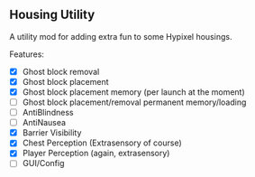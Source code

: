 ## Housing Utility

A utility mod for adding extra fun to some Hypixel housings.

Features:
- [x] Ghost block removal
- [x] Ghost block placement
- [x] Ghost block placement memory (per launch at the moment)
- [ ] Ghost block placement/removal permanent memory/loading
- [ ] AntiBlindness
- [ ] AntiNausea
- [x] Barrier Visibility
- [x] Chest Perception (Extrasensory of course)
- [x] Player Perception (again, extrasensory)
- [ ] GUI/Config
